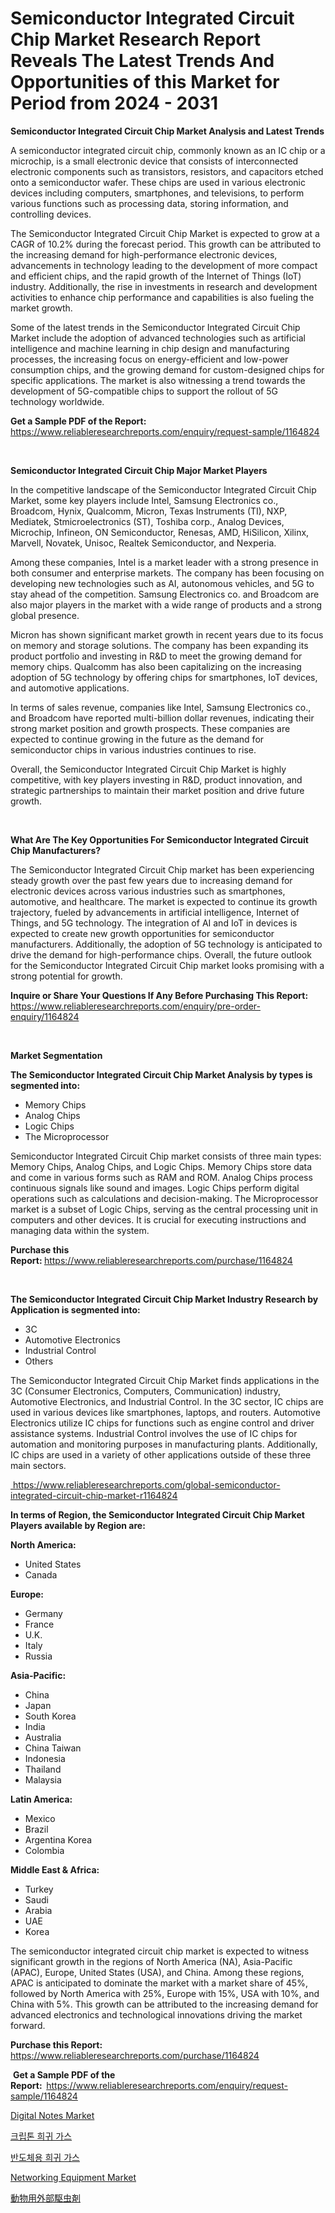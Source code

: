 <p><h1>Semiconductor Integrated Circuit Chip Market Research Report Reveals The Latest Trends And Opportunities of this Market for Period from 2024 - 2031</h1></p><p><strong>Semiconductor Integrated Circuit Chip Market Analysis and Latest Trends</strong></p>
<p><p>A semiconductor integrated circuit chip, commonly known as an IC chip or a microchip, is a small electronic device that consists of interconnected electronic components such as transistors, resistors, and capacitors etched onto a semiconductor wafer. These chips are used in various electronic devices including computers, smartphones, and televisions, to perform various functions such as processing data, storing information, and controlling devices.</p><p>The Semiconductor Integrated Circuit Chip Market is expected to grow at a CAGR of 10.2% during the forecast period. This growth can be attributed to the increasing demand for high-performance electronic devices, advancements in technology leading to the development of more compact and efficient chips, and the rapid growth of the Internet of Things (IoT) industry. Additionally, the rise in investments in research and development activities to enhance chip performance and capabilities is also fueling the market growth.</p><p>Some of the latest trends in the Semiconductor Integrated Circuit Chip Market include the adoption of advanced technologies such as artificial intelligence and machine learning in chip design and manufacturing processes, the increasing focus on energy-efficient and low-power consumption chips, and the growing demand for custom-designed chips for specific applications. The market is also witnessing a trend towards the development of 5G-compatible chips to support the rollout of 5G technology worldwide.</p></p>
<p><strong>Get a Sample PDF of the Report:&nbsp;</strong> <a href="https://www.reliableresearchreports.com/enquiry/request-sample/1164824">https://www.reliableresearchreports.com/enquiry/request-sample/1164824</a></p>
<p>&nbsp;</p>
<p><strong>Semiconductor Integrated Circuit Chip Major Market Players</strong></p>
<p><p>In the competitive landscape of the Semiconductor Integrated Circuit Chip Market, some key players include Intel, Samsung Electronics co., Broadcom, Hynix, Qualcomm, Micron, Texas Instruments (TI), NXP, Mediatek, Stmicroelectronics (ST), Toshiba corp., Analog Devices, Microchip, Infineon, ON Semiconductor, Renesas, AMD, HiSilicon, Xilinx, Marvell, Novatek, Unisoc, Realtek Semiconductor, and Nexperia.</p><p>Among these companies, Intel is a market leader with a strong presence in both consumer and enterprise markets. The company has been focusing on developing new technologies such as AI, autonomous vehicles, and 5G to stay ahead of the competition. Samsung Electronics co. and Broadcom are also major players in the market with a wide range of products and a strong global presence.</p><p>Micron has shown significant market growth in recent years due to its focus on memory and storage solutions. The company has been expanding its product portfolio and investing in R&D to meet the growing demand for memory chips. Qualcomm has also been capitalizing on the increasing adoption of 5G technology by offering chips for smartphones, IoT devices, and automotive applications.</p><p>In terms of sales revenue, companies like Intel, Samsung Electronics co., and Broadcom have reported multi-billion dollar revenues, indicating their strong market position and growth prospects. These companies are expected to continue growing in the future as the demand for semiconductor chips in various industries continues to rise.</p><p>Overall, the Semiconductor Integrated Circuit Chip Market is highly competitive, with key players investing in R&D, product innovation, and strategic partnerships to maintain their market position and drive future growth.</p></p>
<p>&nbsp;</p>
<p><strong>What Are The Key Opportunities For Semiconductor Integrated Circuit Chip Manufacturers?</strong></p>
<p><p>The Semiconductor Integrated Circuit Chip market has been experiencing steady growth over the past few years due to increasing demand for electronic devices across various industries such as smartphones, automotive, and healthcare. The market is expected to continue its growth trajectory, fueled by advancements in artificial intelligence, Internet of Things, and 5G technology. The integration of AI and IoT in devices is expected to create new growth opportunities for semiconductor manufacturers. Additionally, the adoption of 5G technology is anticipated to drive the demand for high-performance chips. Overall, the future outlook for the Semiconductor Integrated Circuit Chip market looks promising with a strong potential for growth.</p></p>
<p><strong>Inquire or Share Your Questions If Any Before Purchasing This Report:</strong> <a href="https://www.reliableresearchreports.com/enquiry/pre-order-enquiry/1164824">https://www.reliableresearchreports.com/enquiry/pre-order-enquiry/1164824</a></p>
<p>&nbsp;</p>
<p><strong>Market Segmentation</strong></p>
<p><strong>The Semiconductor Integrated Circuit Chip Market Analysis by types is segmented into:</strong></p>
<p><ul><li>Memory Chips</li><li>Analog Chips</li><li>Logic Chips</li><li>The Microprocessor</li></ul></p>
<p><p>Semiconductor Integrated Circuit Chip market consists of three main types: Memory Chips, Analog Chips, and Logic Chips. Memory Chips store data and come in various forms such as RAM and ROM. Analog Chips process continuous signals like sound and images. Logic Chips perform digital operations such as calculations and decision-making. The Microprocessor market is a subset of Logic Chips, serving as the central processing unit in computers and other devices. It is crucial for executing instructions and managing data within the system.</p></p>
<p><strong>Purchase this Report:&nbsp;</strong><a href="https://www.reliableresearchreports.com/purchase/1164824">https://www.reliableresearchreports.com/purchase/1164824</a></p>
<p>&nbsp;</p>
<p><strong>The Semiconductor Integrated Circuit Chip Market Industry Research by Application is segmented into:</strong></p>
<p><ul><li>3C</li><li>Automotive Electronics</li><li>Industrial Control</li><li>Others</li></ul></p>
<p><p>The Semiconductor Integrated Circuit Chip Market finds applications in the 3C (Consumer Electronics, Computers, Communication) industry, Automotive Electronics, and Industrial Control. In the 3C sector, IC chips are used in various devices like smartphones, laptops, and routers. Automotive Electronics utilize IC chips for functions such as engine control and driver assistance systems. Industrial Control involves the use of IC chips for automation and monitoring purposes in manufacturing plants. Additionally, IC chips are used in a variety of other applications outside of these three main sectors.</p></p>
<p><a href="https://www.reliableresearchreports.com/global-semiconductor-integrated-circuit-chip-market-r1164824">&nbsp;https://www.reliableresearchreports.com/global-semiconductor-integrated-circuit-chip-market-r1164824</a></p>
<p><strong>In terms of Region, the Semiconductor Integrated Circuit Chip Market Players available by Region are:</strong></p>
<p>
    <p> <strong> North America: </strong>
        <ul>
            <li>United States</li>
            <li>Canada</li>
        </ul>
        </p> 
    <p> <strong> Europe: </strong>
        <ul>
            <li>Germany</li>
            <li>France</li>
            <li>U.K.</li>
            <li>Italy</li>
            <li>Russia</li>
        </ul>
        </p> 
    <p> <strong> Asia-Pacific: </strong>
        <ul>
            <li>China</li>
            <li>Japan</li>
            <li>South Korea</li>
            <li>India</li>
            <li>Australia</li>
            <li>China Taiwan</li>
            <li>Indonesia</li>
            <li>Thailand</li>
            <li>Malaysia</li>
        </ul>
        </p> 
    <p> <strong> Latin America: </strong>
        <ul>
            <li>Mexico</li>
            <li>Brazil</li>
            <li>Argentina Korea</li>
            <li>Colombia</li>
        </ul>
        </p> 
    <p> <strong> Middle East & Africa: </strong>
        <ul>
            <li>Turkey</li>
            <li>Saudi</li>
            <li>Arabia</li>
            <li>UAE</li>
            <li>Korea</li>
        </ul>
    </p>
    </p>
<p><p>The semiconductor integrated circuit chip market is expected to witness significant growth in the regions of North America (NA), Asia-Pacific (APAC), Europe, United States (USA), and China. Among these regions, APAC is anticipated to dominate the market with a market share of 45%, followed by North America with 25%, Europe with 15%, USA with 10%, and China with 5%. This growth can be attributed to the increasing demand for advanced electronics and technological innovations driving the market forward.</p></p>
<p><strong>Purchase this Report: </strong><a href="https://www.reliableresearchreports.com/purchase/1164824">https://www.reliableresearchreports.com/purchase/1164824</a></p>
<p>&nbsp;<strong>Get a Sample PDF of the Report:&nbsp;&nbsp;</strong><a href="https://www.reliableresearchreports.com/enquiry/request-sample/1164824">https://www.reliableresearchreports.com/enquiry/request-sample/1164824</a></p>
<p><strong></strong></p>
<p><p><a href="https://github.com/susanjprice2023/Market-Research-Report-List-1/blob/main/digital-notes-market.md">Digital Notes Market</a></p><p><a href="https://github.com/raap8632/Market-Research-Report-List-1/blob/main/2935882157408.md">크립톤 희귀 가스</a></p><p><a href="https://github.com/vanessagrant665567/Market-Research-Report-List-1/blob/main/7271835157409.md">반도체용 희귀 가스</a></p><p><a href="https://github.com/nancykennedykellievqfqt2/Market-Research-Report-List-3/blob/main/networking-equipment-market.md">Networking Equipment Market</a></p><p><a href="https://github.com/LeoraEber/Market-Research-Report-List-1/blob/main/6150342148203.md">動物用外部駆虫剤</a></p></p>
